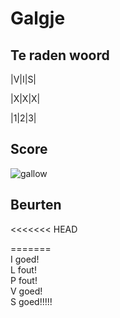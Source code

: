 # Galgje

## Te raden woord

|V|I|S|

|X|X|X|

|1|2|3|

## Score
![gallow](./images/3.png)

## Beurten
<<<<<<< HEAD
  
=======  
I goed!  
L fout!  
P fout!  
V goed!  
S goed!!!!! 